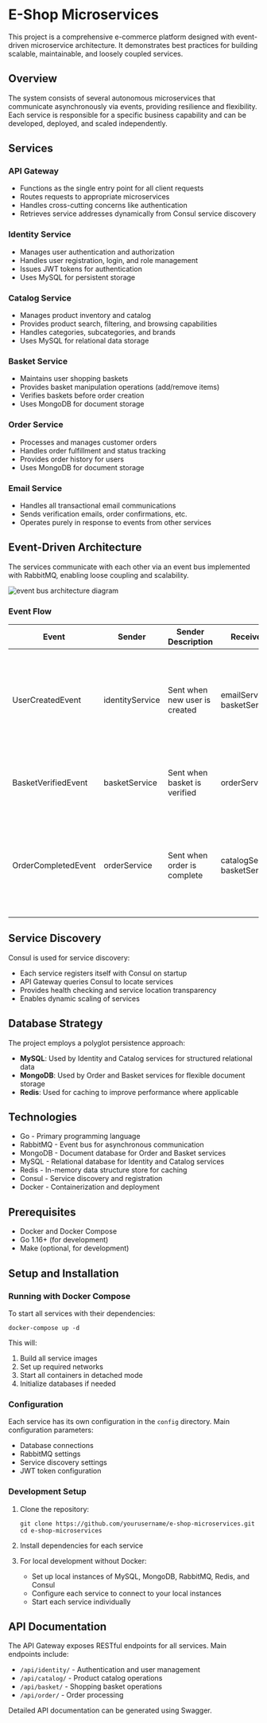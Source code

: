 # E-Shop Microservices

This project is a comprehensive e-commerce platform designed with event-driven microservice architecture. It demonstrates best practices for building scalable, maintainable, and loosely coupled services.

## Overview

The system consists of several autonomous microservices that communicate asynchronously via events, providing resilience and flexibility. Each service is responsible for a specific business capability and can be developed, deployed, and scaled independently.

## Services

### API Gateway
- Functions as the single entry point for all client requests
- Routes requests to appropriate microservices
- Handles cross-cutting concerns like authentication
- Retrieves service addresses dynamically from Consul service discovery

### Identity Service
- Manages user authentication and authorization
- Handles user registration, login, and role management
- Issues JWT tokens for authentication
- Uses MySQL for persistent storage

### Catalog Service
- Manages product inventory and catalog
- Provides product search, filtering, and browsing capabilities
- Handles categories, subcategories, and brands
- Uses MySQL for relational data storage

### Basket Service
- Maintains user shopping baskets
- Provides basket manipulation operations (add/remove items)
- Verifies baskets before order creation
- Uses MongoDB for document storage

### Order Service
- Processes and manages customer orders
- Handles order fulfillment and status tracking
- Provides order history for users
- Uses MongoDB for document storage

### Email Service
- Handles all transactional email communications
- Sends verification emails, order confirmations, etc.
- Operates purely in response to events from other services

## Event-Driven Architecture

The services communicate with each other via an event bus implemented with RabbitMQ, enabling loose coupling and scalability.

![event bus architecture diagram](https://user-images.githubusercontent.com/64227421/208158347-a457a3f0-1bbd-4dd0-b064-ec76270f29fb.png)

### Event Flow

|         Event       |     Sender      |        Sender Description     |          Receivers            | Receiver Description
| ------------------- | --------------- | ----------------------------- | ----------------------------- | --------------------------------
| UserCreatedEvent    | identityService | Sent when new user is created | emailService, basketService   | A verification code is sent to the email of the created user and a basket is created for the user
| BasketVerifiedEvent | basketService   | Sent when basket is verified  | orderService                  | An order is created with the products in the verified basket.
| OrderCompletedEvent | orderService    | Sent when order is complete   | catalogService, basketService | After the order is completed, the number of products is reduced from stock and the basket is emptied   

## Service Discovery

Consul is used for service discovery:
- Each service registers itself with Consul on startup
- API Gateway queries Consul to locate services
- Provides health checking and service location transparency
- Enables dynamic scaling of services

## Database Strategy

The project employs a polyglot persistence approach:
- **MySQL**: Used by Identity and Catalog services for structured relational data
- **MongoDB**: Used by Order and Basket services for flexible document storage
- **Redis**: Used for caching to improve performance where applicable

## Technologies

* Go - Primary programming language
* RabbitMQ - Event bus for asynchronous communication
* MongoDB - Document database for Order and Basket services
* MySQL - Relational database for Identity and Catalog services
* Redis - In-memory data structure store for caching
* Consul - Service discovery and registration
* Docker - Containerization and deployment

## Prerequisites

- Docker and Docker Compose
- Go 1.16+ (for development)
- Make (optional, for development)

## Setup and Installation

### Running with Docker Compose

To start all services with their dependencies:

```
docker-compose up -d
```

This will:
1. Build all service images
2. Set up required networks
3. Start all containers in detached mode
4. Initialize databases if needed

### Configuration

Each service has its own configuration in the `config` directory. Main configuration parameters:
- Database connections
- RabbitMQ settings
- Service discovery settings
- JWT token configuration

### Development Setup

1. Clone the repository:
   ```
   git clone https://github.com/yourusername/e-shop-microservices.git
   cd e-shop-microservices
   ```

2. Install dependencies for each service

3. For local development without Docker:
   - Set up local instances of MySQL, MongoDB, RabbitMQ, Redis, and Consul
   - Configure each service to connect to your local instances
   - Start each service individually

## API Documentation

The API Gateway exposes RESTful endpoints for all services. Main endpoints include:

- `/api/identity/` - Authentication and user management
- `/api/catalog/` - Product catalog operations
- `/api/basket/` - Shopping basket operations
- `/api/order/` - Order processing

Detailed API documentation can be generated using Swagger.
